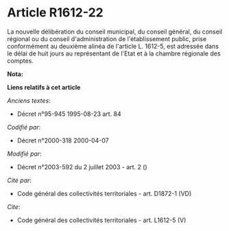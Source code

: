 # Article R1612-22

La nouvelle délibération du conseil municipal, du conseil général, du conseil régional ou du conseil d'administration de
l'établissement public, prise conformément au deuxième alinéa de l'article L. 1612-5, est adressée dans le délai de huit
jours au représentant de l'Etat et à la chambre régionale des comptes.

**Nota:**



**Liens relatifs à cet article**

_Anciens textes_:

  - Décret n°95-945 1995-08-23 art. 84

_Codifié par_:

  - Décret n°2000-318 2000-04-07

_Modifié par_:

  - Décret n°2003-592 du 2 juillet 2003 - art. 2 ()

_Cité par_:

  - Code général des collectivités territoriales - art. D1872-1 (VD)

_Cite_:

  - Code général des collectivités territoriales - art. L1612-5 (V)
